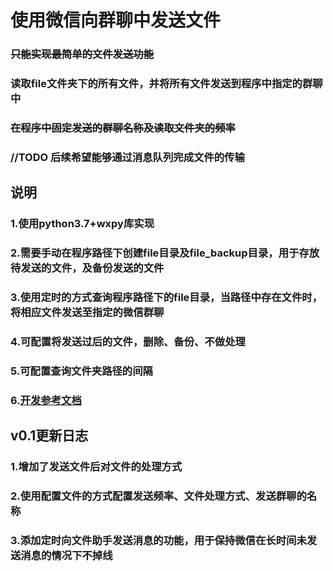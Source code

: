 # 使用微信向群聊中发送文件
### ~~只能实现最简单的文件发送功能~~
### 读取file文件夹下的所有文件，并将所有文件发送到程序中指定的群聊中
### ~~在程序中固定发送的群聊名称及读取文件夹的频率~~
### //TODO 后续希望能够通过消息队列完成文件的传输

## 说明
### 1.使用python3.7+wxpy库实现
### 2.需要手动在程序路径下创建file目录及file_backup目录，用于存放待发送的文件，及备份发送的文件
### 3.使用定时的方式查询程序路径下的file目录，当路径中存在文件时，将相应文件发送至指定的微信群聊
### 4.可配置将发送过后的文件，删除、备份、不做处理
### 5.可配置查询文件夹路径的间隔
### 6.[开发参考文档](https://wxpy.readthedocs.io/zh/latest/index.html)

## v0.1更新日志
### 1.增加了发送文件后对文件的处理方式
### 2.使用配置文件的方式配置发送频率、文件处理方式、发送群聊的名称
### 3.添加定时向文件助手发送消息的功能，用于保持微信在长时间未发送消息的情况下不掉线

